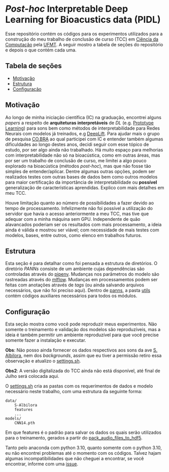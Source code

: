 # _Post-hoc_ Interpretable Deep Learning for Bioacustics data (PIDL)

Esse repositório contém os códigos para os experimentos utilizados para a construção do meu trabalho de conclusão de curso (TCC) em [Ciência da Computação](https://www.ic.ufmt.br/) pela [UFMT](https://www.ufmt.br/). A seguir mostro a tabela de seções do repositório e depois o que contém cada uma.

## Tabela de seções

- [Motivação](#motivação)
- [Estrutura](#estrutura)
- [Configuração](#configuração)

## Motivação

Ao longo de minha iniciação científica (IC) na graduação, encontrei alguns _papers_ a respeito de  **arquiteturas interpretáveis** de _DL_ (e.g. [Prototype Learning](https://ieeexplore.ieee.org/document/9747014/)) para sons bem como métodos de interpretabilidade para Redes Neurais com modelos já treinados, e.g [DeepLift](https://arxiv.org/abs/1704.02685). Para ajudar mais o grupo de pesquisa [CO.BRA](https://cobra.ic.ufmt.br/) ao qual participei com IC e entender também algumas dificuldades ao longo destes anos, decidi seguir com esse tópico de estudo, por ser algo ainda não trabalhado. Há muito espaço para melhorias com interpretabilidade não só na bioacústica, como em outras áreas, mas por ser um trabalho de conclusão de curso, me limitei a algo pouco explorado na bioacústica (métodos _post-hoc_), mas que não fosse tão simples de entender/aplicar. Dentre algumas outras opções, podem ser realizados testes com outras bases de dados bem como outros modelos para maior certificação da importância de interpretabilidade ou **possível** generalização de características aprendidas. Explico com mais detalhes em meu TCC.

Houve limitação quanto ao número de possibilidades a fazer devido ao tempo de processamento. Infelizmente não foi possível a utilização do servidor que havia o acesso anteriormente a meu TCC, mas tive que adequar com a minha máquina sem GPU. Independente de quão alavancados poderiam ser os resultados com mais processamento, a ideia ainda é válida e mostrou ser viável; com necessidade de mais testes com modelos, bases, entre outros, como elenco em trabalhos futuros.

## Estrutura

Esta seção é para detalhar como foi pensada a estrutura de diretórios. O diretório _PANNs_ consiste de um ambiente cujas dependências são controladas através do [pipenv](https://github.com/pypa/pipenv). Mudanças nos parâmetros do modelo são rastreadas através do [mlflow](https://github.com/mlflow/mlflow). Mudanças em processamentos podem ser feitas com anotações através de _tags_ (ou ainda salvando arquivos necessários, que não foi preciso aqui). Dentro de [panns](/panns/), a pasta [utils](/panns/utils/) contém códigos auxiliares necessários para todos os módulos.

## Configuração

Esta seção mostra como você pode reproduzir meus experimentos. Não somente o treinamento e validação dos modelos são reproduzíveis, mas a ideia é também permitir um ambiente reproduzível para que você precise somente fazer a instalação e executar.

**Obs**: Não posso ainda fornecer os dados respectivos aos sons da ave [S. Albilora](http://www.wikiaves.com.br/wiki/joao-do-pantanal), nem dos *backgrounds*, assim que eu tiver a permissão retiro essa observação e atualizo o [settings.sh](/settings.sh).

**Obs2**: A versão digitalizada do TCC ainda não está disponível, até final de Julho será colocada aqui.

O [settings.sh](/settings.sh) cria as pastas com os requerimentos de dados e modelo necessário neste trabalho, com uma estrutura da seguinte forma:

```
data/
    S-Albilora
    features
    ...
models/
    CNN14.pth
```

Em que features é o padrão para salvar os dados os quais serão utilizados para o treinamento, gerados a partir do [pack_audio_files_to_hdf5](/panns/utils/pack_audio_files_to_hdf5.py).

Tanto pelo anaconda com python 3.10, quanto somente com o python 3.10, eu não encontrei problemas até o momento com os códigos. Talvez hajam algumas incompatibilidades que não cheguei a encontrar, se você encontrar, informe com uma [issue](https://github.com/SousaPedroso/PIDL/issues/new).